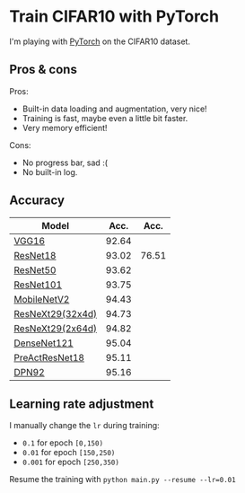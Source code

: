 # Train CIFAR10 with PyTorch

I'm playing with [PyTorch](http://pytorch.org/) on the CIFAR10 dataset.

## Pros & cons
Pros:
- Built-in data loading and augmentation, very nice!
- Training is fast, maybe even a little bit faster.
- Very memory efficient!

Cons:
- No progress bar, sad :(
- No built-in log.

## Accuracy
| Model                                               | Acc.  | Acc.  |
| --------------------------------------------------- | ----- | ----- |
| [VGG16](https://arxiv.org/abs/1409.1556)            | 92.64 |       |
| [ResNet18](https://arxiv.org/abs/1512.03385)        | 93.02 | 76.51 |
| [ResNet50](https://arxiv.org/abs/1512.03385)        | 93.62 |       |
| [ResNet101](https://arxiv.org/abs/1512.03385)       | 93.75 |       |
| [MobileNetV2](https://arxiv.org/abs/1801.04381)     | 94.43 |       |
| [ResNeXt29(32x4d)](https://arxiv.org/abs/1611.05431)| 94.73 |       |
| [ResNeXt29(2x64d)](https://arxiv.org/abs/1611.05431)| 94.82 |       |
| [DenseNet121](https://arxiv.org/abs/1608.06993)     | 95.04 |       |
| [PreActResNet18](https://arxiv.org/abs/1603.05027)  | 95.11 |       |
| [DPN92](https://arxiv.org/abs/1707.01629)           | 95.16 |       |

## Learning rate adjustment
I manually change the `lr` during training:
- `0.1` for epoch `[0,150)`
- `0.01` for epoch `[150,250)`
- `0.001` for epoch `[250,350)`

Resume the training with `python main.py --resume --lr=0.01`


